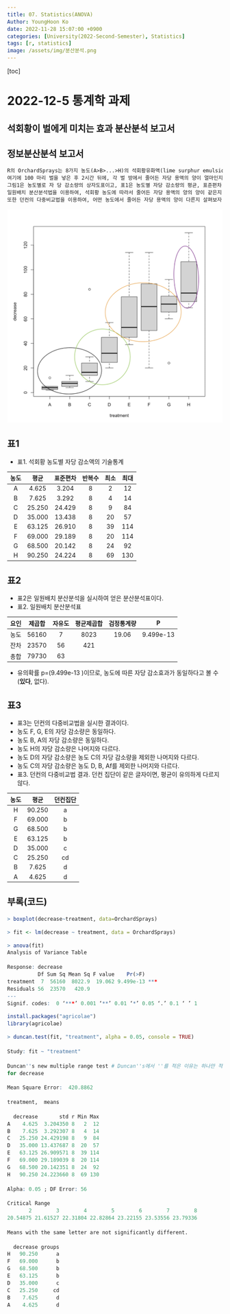 ```yaml
---
title: 07. Statistics(ANOVA)
Author: YoungHoon Ko
date: 2022-11-28 15:07:00 +0900
categories: [University(2022-Second-Semester), Statistics]
tags: [r, statistics]
image: /assets/img/분산분석.png
---
```


[toc]

# 2022-12-5 통계학 과제

## 석회황이 벌에게 미치는 효과 분산분석 보고서

## 정보분산분석 보고서

```markdown
R의 OrchardSprays는 8가지 농도(A>B>...>H)의 석회황유화액(lime surphur emulsion)을 자당 용액(sucrose solution)에 섞은 후, 농도별로 8 개의 벌 방에 발랐다.<br>
여기에 100 마리 벌을 넣은 후 2시간 뒤에, 각 벌 방에서 줄어든 자당 용액의 양이 얼마인지 측정하였다.<br>
그림1은 농도별로 자 당 감소량의 상자도표이고, 표1은 농도별 자당 감소량의 평균, 표준편차 를 나타낸다.<br>
일원배치 분산분석법을 이용하여, 석회황 농도에 따라서 줄어든 자당 용액의 양의 양이 같은지 살펴보자.<br>
또한 던컨의 다중비교법을 이용하여, 어떤 농도에서 줄어든 자당 용액의 양이 다른지 살펴보자. 유의수준 0.0.5 를 사용한다.
```

<img src="/assets/img/분산분석.png" alt="이미지" style="zoom:50%;" />



## 표1

- 표1. 석회황 농도별 자당 감소액의 기술통계

| 농도 |  평균  | 표준편차 | 반복수 | 최소 | 최대 |
| :--: | :----: | :------: | :----: | :--: | :--: |
|  A   | 4.625  |  3.204   |   8    |  2   |  12  |
|  B   | 7.625  |  3.292   |   8    |  4   |  14  |
|  C   | 25.250 |  24.429  |   8    |  9   |  84  |
|  D   | 35.000 |  13.438  |   8    |  20  |  57  |
|  E   | 63.125 |  26.910  |   8    |  39  | 114  |
|  F   | 69.000 |  29.189  |   8    |  20  | 114  |
|  G   | 68.500 |  20.142  |   8    |  24  |  92  |
|  H   | 90.250 |  24.224  |   8    |  69  | 130  |



## 표2

- 표2은 일원배치 분산분석을 실시하여 얻은 분산분석표이다.
- 표2. 일원배치 분산분석표

| 요인 | 제곱합 | 자유도 | 평균제곱합 | 검정통계량 |     P     |
| :--: | :----: | :----: | :--------: | :--------: | :-------: |
| 농도 | 56160  |   7    |    8023    |   19.06    | 9.499e-13 |
| 잔차 | 23570  |   56   |    421     |            |           |
| 총합 | 79730  |   63   |            |            |           |

-  유의확률 p=(9.499e-13 )이므로, 농도에 따른 자당 감소효과가 동일하다고 볼 수 (**있다**, 없다).



## 표3

- 표3는 던컨의 다중비교법을 실시한 결과이다.
- 농도 F, G, E의 자당 감소량은 동일하다.
- 농도 B, A의 자당 감소량은 동일하다.
- 농도 H의 자당 감소량은 나머지와 다르다.
- 농도 D의 자당 감소량은 농도 C의 자당 감소량을 제외한 나머지와 다르다.
- 농도 C의 자당 감소량은 농도 D, B, Af를 제외한 나머지와 다르다.
- 표3. 던컨의 다중비교법 결과. 던컨 집단이 같은 글자이면, 평균이 유의하게 다르지 않다.

| 농도 |  평균  | 던컨집단 |
| :--: | :----: | :------: |
|  H   | 90.250 |    a     |
|  F   | 69.000 |    b     |
|  G   | 68.500 |    b     |
|  E   | 63.125 |    b     |
|  D   | 35.000 |    c     |
|  C   | 25.250 |    cd    |
|  B   | 7.625  |    d     |
|  A   | 4.625  |    d     |



## 부록(코드)

```R
> boxplot(decrease~treatment, data=OrchardSprays)
```

```R
> fit <- lm(decrease ~ treatment, data = OrchardSprays)
```

```R
> anova(fit)
Analysis of Variance Table

Response: decrease
          Df Sum Sq Mean Sq F value    Pr(>F)    
treatment  7  56160  8022.9  19.062 9.499e-13 ***
Residuals 56  23570   420.9                      
---
Signif. codes:  0 ‘***’ 0.001 ‘**’ 0.01 ‘*’ 0.05 ‘.’ 0.1 ‘ ’ 1
```

```R
install.packages("agricolae")
library(agricolae)
```

```R
> duncan.test(fit, "treatment", alpha = 0.05, console = TRUE)

Study: fit ~ "treatment"

Duncan''s new multiple range test # Duncan''s에서 ''를 적은 이유는 하나만 적으면 끝까지 작은 따옴표로 묶이기 때문
for decrease 

Mean Square Error:  420.8862 

treatment,  means

  decrease       std r Min Max
A    4.625  3.204350 8   2  12
B    7.625  3.292307 8   4  14
C   25.250 24.429198 8   9  84
D   35.000 13.437687 8  20  57
E   63.125 26.909571 8  39 114
F   69.000 29.189039 8  20 114
G   68.500 20.142351 8  24  92
H   90.250 24.223660 8  69 130

Alpha: 0.05 ; DF Error: 56 

Critical Range
       2        3        4        5        6        7        8 
20.54875 21.61527 22.31804 22.82864 23.22155 23.53556 23.79336 

Means with the same letter are not significantly different.

  decrease groups
H   90.250      a
F   69.000      b
G   68.500      b
E   63.125      b
D   35.000      c
C   25.250     cd
B    7.625      d
A    4.625      d
```

